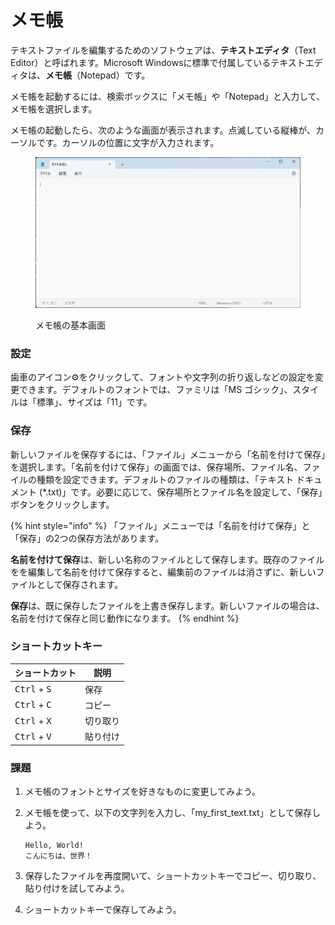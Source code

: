 # メモ帳

テキストファイルを編集するためのソフトウェアは、**テキストエディタ**（Text Editor）と呼ばれます。Microsoft Windowsに標準で付属しているテキストエディタは、**メモ帳**（Notepad）です。

メモ帳を起動するには、検索ボックスに「メモ帳」や「Notepad」と入力して、メモ帳を選択します。

メモ帳の起動したら、次のような画面が表示されます。点滅している縦棒が、カーソルです。カーソルの位置に文字が入力されます。

<figure><img src="../../.gitbook/assets/notepad-basic.png" alt="" width="563"><figcaption><p>メモ帳の基本画面</p></figcaption></figure>

### 設定

歯車のアイコン⚙️をクリックして、フォントや文字列の折り返しなどの設定を変更できます。デフォルトのフォントでは、ファミリは「MS ゴシック」、スタイルは「標準」、サイズは「11」です。

### 保存

新しいファイルを保存するには、「ファイル」メニューから「名前を付けて保存」を選択します。「名前を付けて保存」の画面では、保存場所、ファイル名、ファイルの種類を設定できます。デフォルトのファイルの種類は、「テキスト ドキュメント (\*.txt)」です。必要に応じて、保存場所とファイル名を設定して、「保存」ボタンをクリックします。

{% hint style="info" %}
「ファイル」メニューでは「名前を付けて保存」と「保存」の2つの保存方法があります。

**名前を付けて保存**は、新しい名称のファイルとして保存します。既存のファイルをを編集して名前を付けて保存すると、編集前のファイルは消さずに、新しいファイルとして保存されます。

**保存**は、既に保存したファイルを上書き保存します。新しいファイルの場合は、名前を付けて保存と同じ動作になります。
{% endhint %}

### ショートカットキー

| ショートカット                        | 説明   |
| ------------------------------ | ---- |
| <kbd>Ctrl</kbd> + <kbd>S</kbd> | 保存   |
| <kbd>Ctrl</kbd> + <kbd>C</kbd> | コピー  |
| <kbd>Ctrl</kbd> + <kbd>X</kbd> | 切り取り |
| <kbd>Ctrl</kbd> + <kbd>V</kbd> | 貼り付け |

### 課題

1. メモ帳のフォントとサイズを好きなものに変更してみよう。
2.  メモ帳を使って、以下の文字列を入力し、「my\_first\_text.txt」として保存しよう。

    ```
    Hello, World!
    こんにちは、世界！
    ```
3. 保存したファイルを再度開いて、ショートカットキーでコピー、切り取り、貼り付けを試してみよう。
4. ショートカットキーで保存してみよう。

